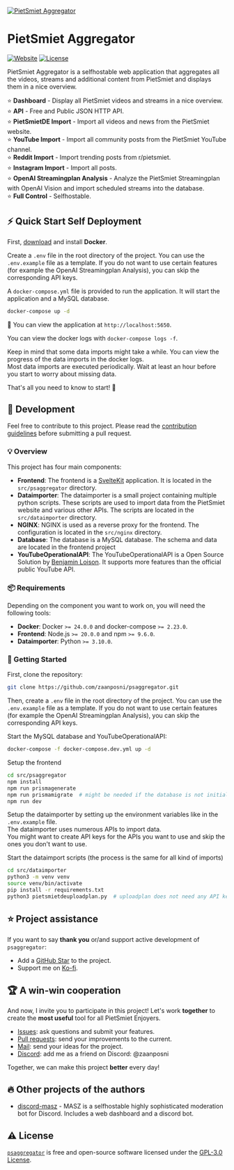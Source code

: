[![PietSmiet Aggregator][repo_logo_img]][repo_url]

# PietSmiet Aggregator

[![Website][repo_website_img]][website_url]
[![License][repo_license_img]][repo_license_url]

PietSmiet Aggregator is a selfhostable web application that aggregates all the videos, streams and additional content from PietSmiet and displays them in a nice overview.

⭐ **Dashboard** - Display all PietSmiet videos and streams in a nice overview.\
⭐ **API** - Free and Public JSON HTTP API.\
⭐ **PietSmietDE Import** - Import all videos and news from the PietSmiet website.\
⭐ **YouTube Import** - Import all community posts from the PietSmiet YouTube channel.\
⭐ **Reddit Import** - Import trending posts from r/pietsmiet.\
⭐ **Instagram Import** - Import all posts.\
⭐ **OpenAI Streamingplan Analysis** - Analyze the PietSmiet Streamingplan with OpenAI Vision and import scheduled streams into the database.\
⭐ **Full Control** - Selfhostable.

## ⚡️ Quick Start Self Deployment

First, [download][docker_download_url] and install **Docker**.

Create a `.env` file in the root directory of the project. You can use the `.env.example` file as a template.
If you do not want to use certain features (for example the OpenAI Streamingplan Analysis), you can skip the corresponding API keys.

A `docker-compose.yml` file is provided to run the application. It will start the application and a MySQL database.

```bash
docker-compose up -d
```

👀 You can view the application at `http://localhost:5650`.

You can view the docker logs with `docker-compose logs -f`.

Keep in mind that some data imports might take a while. You can view the progress of the data imports in the docker logs.\
Most data imports are executed periodically. Wait at least an hour before you start to worry about missing data.

That's all you need to know to start! 🎉

## 📝 Development

Feel free to contribute to this project. Please read the [contribution guidelines](CONTRIBUTING.md) before submitting a pull request.

### 💡 Overview

This project has four main components:

- **Frontend**: The frontend is a [SvelteKit][svelte_kit_url] application. It is located in the `src/psaggregator` directory.
- **Dataimporter**: The dataimporter is a small project containing multiple python scripts. These scripts are used to import data from the PietSmiet website and various other APIs. The scripts are located in the `src/dataimporter` directory.
- **NGINX**: NGINX is used as a reverse proxy for the frontend. The configuration is located in the `src/nginx` directory.
- **Database**: The database is a MySQL database. The schema and data are located in the frontend project
- **YouTubeOperationalAPI**: The YouTubeOperationalAPI is a Open Source Solution by [Benjamin Loison][benjamin_loison_url]. It supports more features than the official public YouTube API.

### 📦 Requirements

Depending on the component you want to work on, you will need the following tools:

- **Docker**: Docker `>= 24.0.0` and docker-compose `>= 2.23.0`.
- **Frontend**: Node.js `>= 20.0.0` and npm `>= 9.6.0`.
- **Dataimporter**: Python `>= 3.10.0`.

### 🚀 Getting Started

First, clone the repository:

```bash
git clone https://github.com/zaanposni/psaggregator.git
```

Then, create a `.env` file in the root directory of the project. You can use the `.env.example` file as a template.
If you do not want to use certain features (for example the OpenAI Streamingplan Analysis), you can skip the corresponding API keys.

Start the MySQL database and YouTubeOperationalAPI:

```bash
docker-compose -f docker-compose.dev.yml up -d
```

Setup the frontend

```bash
cd src/psaggregator
npm install
npm run prismagenerate
npm run prismamigrate  # might be needed if the database is not initialized yet
npm run dev
```

Setup the dataimporter by setting up the environment variables like in the `.env.example` file.\
The dataimporter uses numerous APIs to import data.\
You might want to create API keys for the APIs you want to use and skip the ones you don't want to use.

Start the dataimport scripts (the process is the same for all kind of imports)

```bash
cd src/dataimporter
python3 -m venv venv
source venv/bin/activate
pip install -r requirements.txt
python3 pietsmietdeuploadplan.py  # uploadplan does not need any API key. However - for example - reddit.py does
```

## ⭐️ Project assistance

If you want to say **thank you** or/and support active development of `psaggregator`:

- Add a [GitHub Star][repo_url] to the project.
- Support me on [Ko-fi][kofi_url].

## 🏆 A win-win cooperation

And now, I invite you to participate in this project! Let's work **together** to
create the **most useful** tool for all PietSmiet Enjoyers.

- [Issues][repo_issues_url]: ask questions and submit your features.
- [Pull requests][repo_pull_request_url]: send your improvements to the current.
- [Mail][mail_url]: send your ideas for the project.
- [Discord][discord_url]: add me as a friend on Discord: @zaanposni

Together, we can make this project **better** every day!

## 🔥 Other projects of the authors

- [discord-masz][discord_masz_url] - MASZ is a selfhostable highly sophisticated moderation bot for Discord. Includes a web dashboard and a discord bot.

## ⚠️ License

[`psaggregator`][repo_url] is free and open-source software licensed under
the [GPL-3.0 License][repo_license_url].

<!-- Website -->

[website_url]: https://pietsmiet.zaanposni.com
[repo_website_img]: https://img.shields.io/badge/Website-Online-blue?style=for-the-badge&logo=none

<!-- Repository -->

[repo_url]: https://github.com/zaanposni/psaggregator
[repo_issues_url]: https://github.com/zaanposni/psaggregaor/issues
[repo_pull_request_url]: https://github.com/zaanposni/psaggregaor/pulls
[repo_logo_img]: https://raw.githubusercontent.com/zaanposni/psaggregator/master/logo.png
[repo_license_url]: https://github.com/zaanposni/psaggregator/blob/master/LICENSE
[repo_license_img]: https://img.shields.io/badge/license-GPL%203.0-red?style=for-the-badge&logo=none

[docker_download_url]: https://docs.docker.com/get-docker/
[svelte_kit_url]: https://kit.svelte.dev/
[benjamin_loison_url]: https://github.com/Benjamin-Loison

<!-- Author -->

[kofi_url]: https://ko-fi.com/zaanposni
[discord_masz_url]: https://github.com/zaanposni/discord-masz
[mail_url]: mailto:psaggregator@zaanposni.com
[discord_url]: https://discord.com
